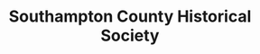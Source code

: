 ---
layout: repo
title: "Southampton County Historical Society"
id: 16250
permalink: repos/16250/
---